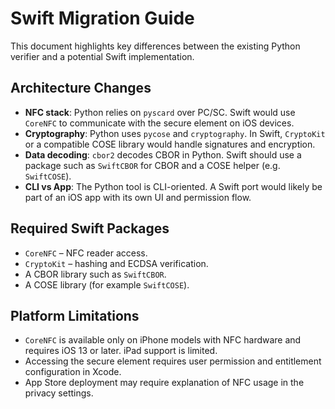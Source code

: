 # Swift Migration Guide

This document highlights key differences between the existing Python verifier and a potential Swift implementation.

## Architecture Changes
- **NFC stack**: Python relies on `pyscard` over PC/SC. Swift would use `CoreNFC` to communicate with the secure element on iOS devices.
- **Cryptography**: Python uses `pycose` and `cryptography`. In Swift, `CryptoKit` or a compatible COSE library would handle signatures and encryption.
- **Data decoding**: `cbor2` decodes CBOR in Python. Swift should use a package such as `SwiftCBOR` for CBOR and a COSE helper (e.g. `SwiftCOSE`).
- **CLI vs App**: The Python tool is CLI-oriented. A Swift port would likely be part of an iOS app with its own UI and permission flow.

## Required Swift Packages
- `CoreNFC` – NFC reader access.
- `CryptoKit` – hashing and ECDSA verification.
- A CBOR library such as `SwiftCBOR`.
- A COSE library (for example `SwiftCOSE`).

## Platform Limitations
- `CoreNFC` is available only on iPhone models with NFC hardware and requires iOS 13 or later. iPad support is limited.
- Accessing the secure element requires user permission and entitlement configuration in Xcode.
- App Store deployment may require explanation of NFC usage in the privacy settings.

